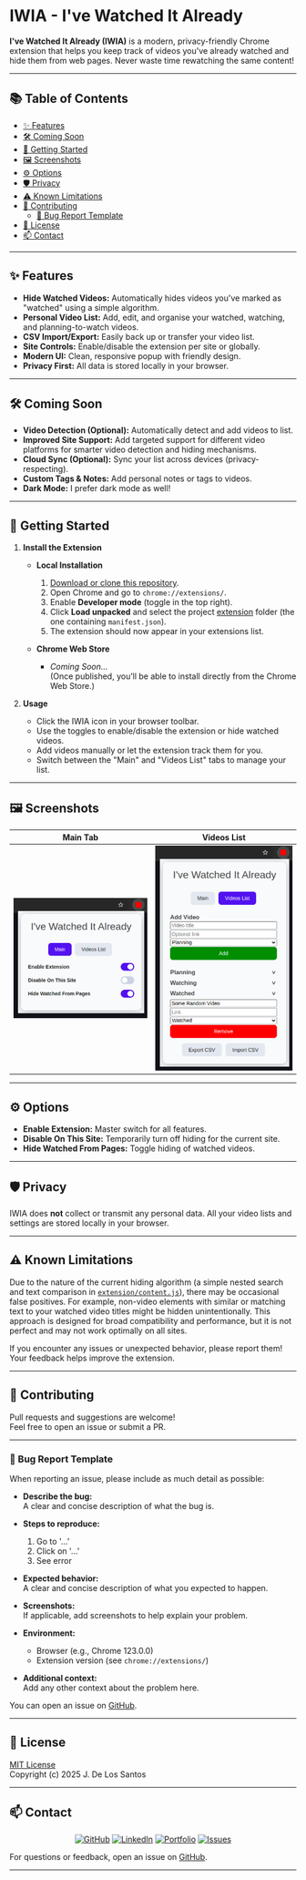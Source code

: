 # IWIA - I've Watched It Already

<!-- ![IWIA Extension Icon](icon.png) -->

**I've Watched It Already (IWIA)** is a modern, privacy-friendly Chrome extension that helps you keep track of videos you've already watched and hide them from web pages. Never waste time rewatching the same content!

---

## 📚 Table of Contents

- [✨ Features](#features)
- [🛠️ Coming Soon](#coming-soon)
- [🚀 Getting Started](#getting-started)
- [🖼️ Screenshots](#screenshots)
- [⚙️ Options](#options)
- [🛡️ Privacy](#privacy)
- [⚠️ Known Limitations](#known-limitations)
- [🤝 Contributing](#contributing)
    - [🐞 Bug Report Template](#bug-report-template)
- [📝 License](#license)
- [📫 Contact](#contact)

---

## ✨ Features

- **Hide Watched Videos:** Automatically hides videos you've marked as "watched" using a simple algorithm.
- **Personal Video List:** Add, edit, and organise your watched, watching, and planning-to-watch videos.
- **CSV Import/Export:** Easily back up or transfer your video list.
- **Site Controls:** Enable/disable the extension per site or globally.
- **Modern UI:** Clean, responsive popup with friendly design.
- **Privacy First:** All data is stored locally in your browser.

---

## 🛠️ Coming Soon

- **Video Detection (Optional):** Automatically detect and add videos to list.
- **Improved Site Support:** Add targeted support for different video platforms for smarter video detection and hiding mechanisms.
- **Cloud Sync (Optional):** Sync your list across devices (privacy-respecting).
- **Custom Tags & Notes:** Add personal notes or tags to videos.
- **Dark Mode:** I prefer dark mode as well!

---

## 🚀 Getting Started

1. **Install the Extension**

    - **Local Installation**
        1. [Download or clone this repository](https://github.com/jose-dls/iwia).
        2. Open Chrome and go to `chrome://extensions/`.
        3. Enable **Developer mode** (toggle in the top right).
        4. Click **Load unpacked** and select the project [extension](extension) folder (the one containing `manifest.json`).
        5. The extension should now appear in your extensions list.

    - **Chrome Web Store**
        - *Coming Soon...*  
          (Once published, you’ll be able to install directly from the Chrome Web Store.)

2. **Usage**
   - Click the IWIA icon in your browser toolbar.
   - Use the toggles to enable/disable the extension or hide watched videos.
   - Add videos manually or let the extension track them for you.
   - Switch between the "Main" and "Videos List" tabs to manage your list.

---

## 🖼️ Screenshots

| Main Tab | Videos List |
|----------|-------------|
| ![Main Tab](screenshots/main.png) | ![Videos List](screenshots/videos.png) |

---

## ⚙️ Options

- **Enable Extension:** Master switch for all features.
- **Disable On This Site:** Temporarily turn off hiding for the current site.
- **Hide Watched From Pages:** Toggle hiding of watched videos.

---

## 🛡️ Privacy

IWIA does **not** collect or transmit any personal data. All your video lists and settings are stored locally in your browser.

---

## ⚠️ Known Limitations

Due to the nature of the current hiding algorithm (a simple nested search and text comparison in [`extension/content.js`](extension/content.js)), there may be occasional false positives. For example, non-video elements with similar or matching text to your watched video titles might be hidden unintentionally. This approach is designed for broad compatibility and performance, but it is not perfect and may not work optimally on all sites.

If you encounter any issues or unexpected behavior, please report them! Your feedback helps improve the extension.

---

## 🤝 Contributing

Pull requests and suggestions are welcome!  
Feel free to open an issue or submit a PR.

---

### 🐞 Bug Report Template

When reporting an issue, please include as much detail as possible:

- **Describe the bug:**  
  A clear and concise description of what the bug is.

- **Steps to reproduce:**  
  1. Go to '...'
  2. Click on '...'
  3. See error

- **Expected behavior:**  
  A clear and concise description of what you expected to happen.

- **Screenshots:**  
  If applicable, add screenshots to help explain your problem.

- **Environment:**  
  - Browser (e.g., Chrome 123.0.0)
  - Extension version (see `chrome://extensions/`)

- **Additional context:**  
  Add any other context about the problem here.

You can open an issue on [GitHub](https://github.com/jose-dls/iwia/issues).

---

## 📝 License

[MIT License](LICENSE)  
Copyright (c) 2025 J. De Los Santos

---

## 📫 Contact

<div align="center">

[![GitHub](https://img.shields.io/badge/GitHub-@jose--dls-181717?style=for-the-badge&logo=github)](https://github.com/jose-dls/)
[![LinkedIn](https://img.shields.io/badge/LinkedIn-@josedls-blue?style=for-the-badge&logo=linkedin)](https://www.linkedin.com/in/jose-dls/)
[![Portfolio](https://img.shields.io/badge/Portfolio-Visit-0e7490?style=for-the-badge&logo=internet-explorer&logoColor=white)](https://www.josedls.dev/)
[![Issues](https://img.shields.io/github/issues/jose-dls/iwia?style=for-the-badge&logo=github)](https://github.com/jose-dls/iwia/issues)

</div>

For questions or feedback, open an issue on [GitHub](https://github.com/jose-dls/iwia/issues).

---